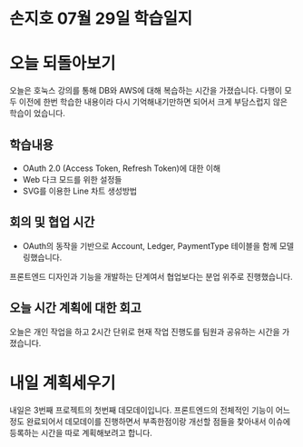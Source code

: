 # 손지호 07월 29일 학습일지

# 오늘 되돌아보기

오늘은 호눅스 강의를 통해 DB와 AWS에 대해 복습하는 시간을 가졌습니다. 다행이 모두 이전에 한번 학습한 내용이라 다시 기억해내기만하면 되어서 크게 부담스럽지 않은 학습이 었습니다.

## 학습내용

- OAuth 2.0 (Access Token, Refresh Token)에 대한 이해
- Web 다크 모드를 위한 설정들
- SVG를 이용한 Line 차트 생성방법

## 회의 및 협업 시간

- OAuth의 동작을 기반으로 Account, Ledger, PaymentType 테이블을 함께 모델링했습니다.

프론트엔드 디자인과 기능을 개발하는 단계여서 협업보다는 분업 위주로 진행했습니다.

## 오늘 시간 계획에 대한 회고

오늘은 개인 작업을 하고 2시간 단위로 현재 작업 진행도를 팀원과 공유하는 시간을 가졌습니다.

# 내일 계획세우기

내일은 3번째 프로젝트의 첫번째 데모데이입니다. 프론트엔드의 전체적인 기능이 어느정도 완료되어서 데모데이를 진행하면서 부족한점이랑 개선할 점들을 찾아내서 이슈에 등록하는 시간을 따로 계획해보려고 합니다.
